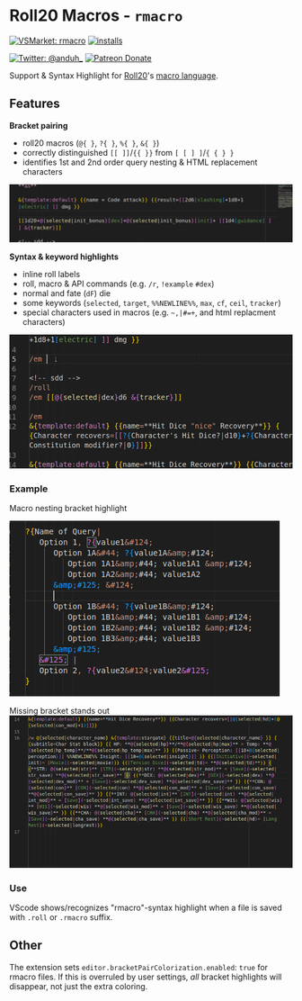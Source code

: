 # Roll20 Macros - `rmacro`
[![VSMarket: rmacro](https://vsmarketplacebadge.apphb.com/version/anduh.rmacro.svg?color=blueviolet&logo=visual-studio-code&style=?style=for-the-badge)](https://marketplace.visualstudio.com/items?itemName=anduh.rmacro)
[![installs](https://img.shields.io/vscode-marketplace/d/anduh.rmacro?style=flat-square)](https://marketplace.visualstudio.com/items?itemName=anduh.rmacro)

[![Twitter: @anduh_ ](https://img.shields.io/badge/twitter-%40anduh%5F-blue)](https://twitter.com/anduh_)
[![Patreon Donate](https://img.shields.io/badge/donate-patreon-orange)](https://www.patreon.com/anduh)


Support & Syntax Highlight for [Roll20](https://roll20.net/)'s [macro language](https://wiki.roll20.net/Macro_Guide).


## Features


**Bracket pairing**

- roll20 macros (`@{ }`, `?{ }`, `%{ }`, `&{ }`)
- correctly distinguished `[[ ]]`/`{{ }}` from `[ [ ] ]`/`{ { } }`
- identifies 1st and 2nd order query nesting & HTML replacement characters

<img src="https://raw.githubusercontent.com/Anduh/rmacro/main/images/bracket-recognition.gif">

**Syntax & keyword highlights**

- inline roll labels
- roll, macro & API commands (e.g. `/r`, `!example` `#dex`)
- normal and fate (`dF`) die
- some keywords (`selected`, `target`, `%%NEWLINE%%`, `max`, `cf`, `ceil`, `tracker`)
- special characters used in macros (e.g. `~,|#=+`, and html replacment characters) 

<img src="https://raw.githubusercontent.com/Anduh/rmacro/main/images/ex1.gif">


### Example
Macro nesting bracket highlight

<img src="https://raw.githubusercontent.com/Anduh/rmacro/main/images/replacement-recognition-bracket.png">


Missing bracket stands out
<img src="https://raw.githubusercontent.com/Anduh/rmacro/main/images/rmacro-typo.gif">

### Use
VScode shows/recognizes "rmacro"-syntax highlight when a file is saved with `.roll` or `.rmacro` suffix.



## Other

The extension sets `editor.bracketPairColorization.enabled`: `true` for rmacro files. If this is overruled by user settings, *all* bracket highlights will disappear, not just the extra coloring.